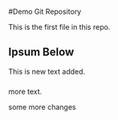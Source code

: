 #Demo Git Repository

This is the first file in this repo.

## Ipsum Below
This is new text added.

###
more text.

some more changes